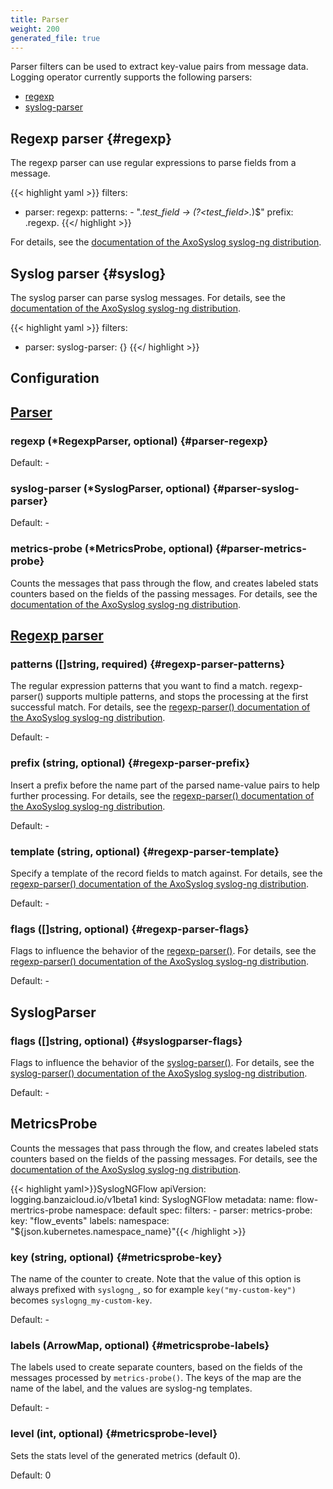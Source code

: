 ```yaml
---
title: Parser
weight: 200
generated_file: true
---
```


Parser filters can be used to extract key-value pairs from message data. Logging operator currently supports the following parsers:

- [regexp](#regexp)
- [syslog-parser](#syslog)

## Regexp parser {#regexp}

The regexp parser can use regular expressions to parse fields from a message.

{{< highlight yaml >}}
  filters:
  - parser:
      regexp:
        patterns:
        - ".*test_field -> (?<test_field>.*)$"
        prefix: .regexp.
{{</ highlight >}}

For details, see the [documentation of the AxoSyslog syslog-ng distribution](https://axoflow.com/docs/axosyslog-core/chapter-parsers/parser-regexp/).

## Syslog parser {#syslog}

The syslog parser can parse syslog messages. For details, see the [documentation of the AxoSyslog syslog-ng distribution](https://axoflow.com/docs/axosyslog-core/chapter-parsers/parser-syslog/).

{{< highlight yaml >}}
  filters:
  - parser:
      syslog-parser: {}
{{</ highlight >}}

## Configuration
## [Parser](https://axoflow.com/docs/axosyslog-core/chapter-parsers/)

### regexp (*RegexpParser, optional) {#parser-regexp}

Default: -

### syslog-parser (*SyslogParser, optional) {#parser-syslog-parser}

Default: -

### metrics-probe (*MetricsProbe, optional) {#parser-metrics-probe}

Counts the messages that pass through the flow, and creates labeled stats counters based on the fields of the passing messages. For details, see the [documentation of the AxoSyslog syslog-ng distribution](https://axoflow.com/docs/axosyslog-core/chapter-parsers/metrics-probe/).

## [Regexp parser](https://axoflow.com/docs/axosyslog-core/chapter-parsers/parser-regexp/)

### patterns ([]string, required) {#regexp-parser-patterns}

The regular expression patterns that you want to find a match. regexp-parser() supports multiple patterns, and stops the processing at the first successful match. For details, see the [regexp-parser() documentation of the AxoSyslog syslog-ng distribution](https://axoflow.com/docs/axosyslog-core/chapter-parsers/parser-regexp/parser-regexp-options/#patterns).

Default: -

### prefix (string, optional) {#regexp-parser-prefix}

Insert a prefix before the name part of the parsed name-value pairs to help further processing. For details, see the [regexp-parser() documentation of the AxoSyslog syslog-ng distribution](https://axoflow.com/docs/axosyslog-core/chapter-parsers/parser-regexp/parser-regexp-options/#prefix).

Default: -

### template (string, optional) {#regexp-parser-template}

Specify a template of the record fields to match against. For details, see the [regexp-parser() documentation of the AxoSyslog syslog-ng distribution](https://axoflow.com/docs/axosyslog-core/chapter-parsers/parser-regexp/parser-regexp-options/#template).

Default: -

### flags ([]string, optional) {#regexp-parser-flags}

Flags to influence the behavior of the [regexp-parser()](https://axoflow.com/docs/axosyslog-core/chapter-parsers/parser-regexp/parser-regexp-options/). For details, see the [regexp-parser() documentation of the AxoSyslog syslog-ng distribution](https://axoflow.com/docs/axosyslog-core/chapter-parsers/parser-regexp/parser-regexp-options/#flags).

Default: -

## SyslogParser

### flags ([]string, optional) {#syslogparser-flags}

Flags to influence the behavior of the [syslog-parser()](https://axoflow.com/docs/axosyslog-core/chapter-parsers/parser-syslog/parser-syslog-options/). For details, see the [syslog-parser() documentation of the AxoSyslog syslog-ng distribution](https://axoflow.com/docs/axosyslog-core/chapter-parsers/parser-syslog/parser-syslog-options/#flags).

Default: -

## MetricsProbe

Counts the messages that pass through the flow, and creates labeled stats counters based on the fields of the passing messages. For details, see the [documentation of the AxoSyslog syslog-ng distribution](https://axoflow.com/docs/axosyslog-core/chapter-parsers/metrics-probe/).

{{< highlight yaml>}}SyslogNGFlow
apiVersion: logging.banzaicloud.io/v1beta1
kind: SyslogNGFlow
metadata:
  name: flow-mertrics-probe
  namespace: default
spec:
  filters:
    - parser:
        metrics-probe:
          key: "flow_events"
          labels:
            namespace: "${json.kubernetes.namespace_name}"{{< /highlight >}}

### key (string, optional) {#metricsprobe-key}

The name of the counter to create. Note that the value of this option is always prefixed with `syslogng_`, so for example `key("my-custom-key")` becomes `syslogng_my-custom-key`.

Default: -

### labels (ArrowMap, optional) {#metricsprobe-labels}

The labels used to create separate counters, based on the fields of the messages processed by `metrics-probe()`. The keys of the map are the name of the label, and the values are syslog-ng templates. 

Default: -

### level (int, optional) {#metricsprobe-level}

Sets the stats level of the generated metrics (default 0). 

Default: 0
